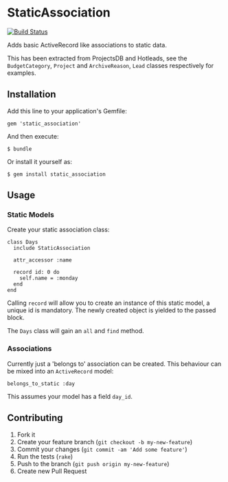 # StaticAssociation

[![Build Status](https://travis-ci.org/New-Bamboo/static_association.png?branch=master)](https://travis-ci.org/New-Bamboo/static_association)

Adds basic ActiveRecord like associations to static data.

This has been extracted from ProjectsDB and Hotleads, see the `BudgetCategory`, `Project` and `ArchiveReason`, `Lead` classes respectively for examples.

## Installation

Add this line to your application's Gemfile:

    gem 'static_association'

And then execute:

    $ bundle

Or install it yourself as:

    $ gem install static_association

## Usage

### Static Models

Create your static association class:

    class Days
      include StaticAssociation

      attr_accessor :name

      record id: 0 do
        self.name = :monday
      end
    end

Calling `record` will allow you to create an instance of this static model, a unique id is mandatory. The newly created object is yielded to the passed block.

The `Days` class will gain an `all` and `find` method.

### Associations

Currently just a 'belongs to' association can be created. This behaviour can be mixed into an `ActiveRecord` model:

    belongs_to_static :day

This assumes your model has a field `day_id`.

## Contributing

1. Fork it
2. Create your feature branch (`git checkout -b my-new-feature`)
3. Commit your changes (`git commit -am 'Add some feature'`)
4. Run the tests (`rake`)
5. Push to the branch (`git push origin my-new-feature`)
6. Create new Pull Request
